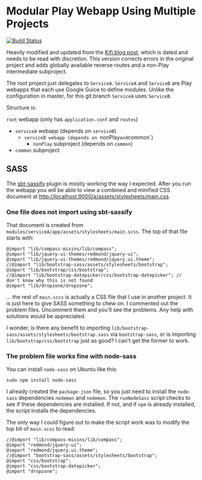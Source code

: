 # Modular Play Webapp Using Multiple Projects

[![Build Status](https://travis-ci.org/mslinn/play25multiproject.svg?branch=master)](https://travis-ci.org/mslinn/play25multiproject)

Heavily modified and updated from the
[Kifi blog post](http://eng.42go.com/multi-project-deployment-in-play-framework),
which is dated and needs to be read with discretion.
This version corrects errors in the original project and adds globally available reverse routes and a non-Play intermediate subproject.

The root project just delegates to `ServiceA`. `ServiceA` and `ServiceB` are Play webapps that each use Google Guice to define modules. 
Unlike the configuration in master, for this git branch `ServiceA` uses `ServiceB`.

Structure is:

`root` webapp (only has `application.conf` and `routes`)
  - `serviceA` webapp (depends on `serviceB`)
    - `serviceB webapp (depends on `nonPlay` and `common`)
      - `nonPlay` subproject (depends on `common`)
  - `common` subproject 

## SASS
The [sbt-sassify](https://github.com/irundaia/sbt-sassify) plugin is mostly working the way I expected. 
After you run the webapp you will be able to view a combined and minified CSS document at
[http://localhost:9000/a/assets/stylesheets/main.css](http://localhost:9000/a/assets/stylesheets/main.css).

### One file does not import using sbt-sassify
That document is created from `modules/serviceA/app/assets/stylesheets/main.scss`. The top of that file starts with:

```
@import "lib/compass-mixins/lib/compass";
@import "lib/jquery-ui-themes/redmond/jquery-ui";
@import "lib/jquery-ui-themes/redmond/jquery.ui.theme";
//@import "lib/bootstrap-sass/assets/stylesheets/bootstrap";
@import "lib/bootstrap/css/bootstrap";
//@import "lib/bootstrap-datepicker/css/bootstrap-datepicker"; // don't know why this is not found
@import "lib/dropzone/dropzone";
```

... the rest of `main.sccs` is actually a CSS file that I use in another project. It is just here to give SASS something to chew on.
I commented out the problem files. Uncomment them and you'll see the problems. Any help with solutions would be appreciated.

I wonder, is there any benefit to importing `lib/bootstrap-sass/assets/stylesheets/bootstrap.sass` via `bootstrap-sass`,
or is importing `lib/bootstrap/css/bootstrap` just as good? I can't get the former to work.

### The problem file works fine with node-sass

You can install `node-sass` on Ubuntu like this:

    sudo npm install node-sass
    
I already created the `package-json` file, so you just need to install the `node-sass` dependencies `nodemon` and `nodemon`.
The `runNodeSass` script checks to see if these dependencies are installed. 
If not, and if `npm` is already installed, the script installs the dependencies.

The only way I could figure out to make the script work was to modify the top bit of `main.scss` to read:

```
//@import "lib/compass-mixins/lib/compass";
@import "redmond/jquery-ui";
@import "redmond/jquery.ui.theme";
//@import "bootstrap-sass/assets/stylesheets/bootstrap";
@import "css/bootstrap";
@import "css/bootstrap-datepicker";
@import "dropzone";
```
